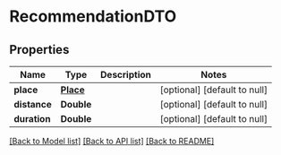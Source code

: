 # RecommendationDTO
## Properties

| Name | Type | Description | Notes |
|------------ | ------------- | ------------- | -------------|
| **place** | [**Place**](Place.md) |  | [optional] [default to null] |
| **distance** | **Double** |  | [optional] [default to null] |
| **duration** | **Double** |  | [optional] [default to null] |

[[Back to Model list]](../README.md#documentation-for-models) [[Back to API list]](../README.md#documentation-for-api-endpoints) [[Back to README]](../README.md)

